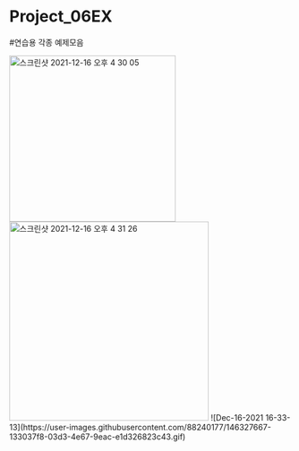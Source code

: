 # Project_06EX

#연습용 각종 예제모음 

<img width="297" alt="스크린샷 2021-12-16 오후 4 30 05" src="https://user-images.githubusercontent.com/88240177/146327612-859f59b8-6127-4ee5-acd1-5a485b36970a.png">
<img width="356" alt="스크린샷 2021-12-16 오후 4 31 26" src="https://user-images.githubusercontent.com/88240177/146327631-27d5e2b0-fb2c-4e09-b4f1-5047ab7757ad.png">
![Dec-16-2021 16-33-13](https://user-images.githubusercontent.com/88240177/146327667-133037f8-03d3-4e67-9eac-e1d326823c43.gif)
